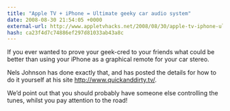 ```yaml
---
title: "Apple TV + iPhone = Ultimate geeky car audio system"
date: 2008-08-30 21:54:05 +0000
external-url: http://www.appletvhacks.net/2008/08/30/apple-tv-iphone-ultimate-geeky-car-audio-system/
hash: ca23f4d7c74886ef297d81033ab43a8c
---
```


If you ever wanted to prove your geek-cred to your friends what could be better than using your iPhone as a graphical remote for your car stereo.

Nels Johnson has done exactly that, and has posted the details for how to do it yourself at his site http://www.quickanddirty.tv/. 

We’d point out that you should probably have someone else controlling the tunes, whilst you pay attention to the road!

